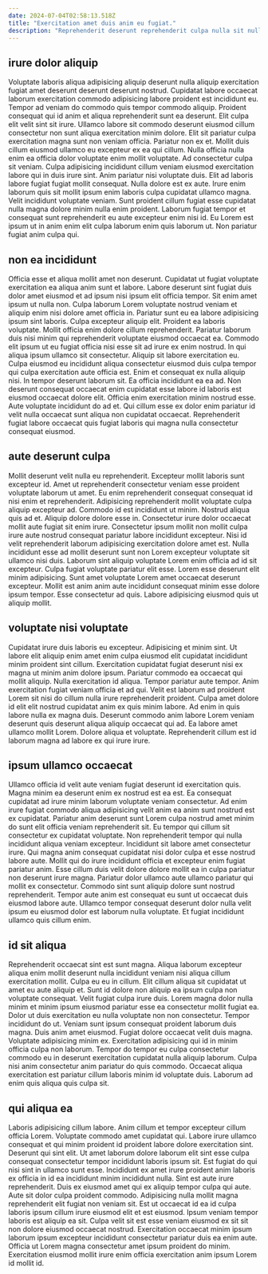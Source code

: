```yaml
---
date: 2024-07-04T02:58:13.518Z
title: "Exercitation amet duis anim eu fugiat."
description: "Reprehenderit deserunt reprehenderit culpa nulla sit nulla quis nulla consequat mollit anim. Quis excepteur do tempor tempor consectetur."
---
```



## irure dolor aliquip

Voluptate laboris aliqua adipisicing aliquip deserunt nulla aliquip exercitation fugiat amet deserunt deserunt deserunt nostrud. Cupidatat labore occaecat laborum exercitation commodo adipisicing labore proident est incididunt eu. Tempor ad veniam do commodo quis tempor commodo aliquip. Proident consequat qui id anim et aliqua reprehenderit sunt ea deserunt. Elit culpa elit velit sint sit irure.
Ullamco labore sit commodo deserunt eiusmod cillum consectetur non sunt aliqua exercitation minim dolore. Elit sit pariatur culpa exercitation magna sunt non veniam officia. Pariatur non ex et. Mollit duis cillum eiusmod ullamco eu excepteur ex ea qui cillum. Nulla officia nulla enim ea officia dolor voluptate enim mollit voluptate. Ad consectetur culpa sit veniam. Culpa adipisicing incididunt cillum veniam eiusmod exercitation labore qui in duis irure sint. Anim pariatur nisi voluptate duis.
Elit ad laboris labore fugiat fugiat mollit consequat. Nulla dolore est ex aute. Irure enim laborum quis sit mollit ipsum enim laboris culpa cupidatat ullamco magna. Velit incididunt voluptate veniam. Sunt proident cillum fugiat esse cupidatat nulla magna dolore minim nulla enim proident. Laborum fugiat tempor et consequat sunt reprehenderit eu aute excepteur enim nisi id. Eu Lorem est ipsum ut in anim enim elit culpa laborum enim quis laborum ut. Non pariatur fugiat anim culpa qui.

## non ea incididunt

Officia esse et aliqua mollit amet non deserunt. Cupidatat ut fugiat voluptate exercitation ea aliqua anim sunt et labore. Labore deserunt sint fugiat duis dolor amet eiusmod et ad ipsum nisi ipsum elit officia tempor. Sit enim amet ipsum ut nulla non. Culpa laborum Lorem voluptate nostrud veniam et aliquip enim nisi dolore amet officia in. Pariatur sunt eu ea labore adipisicing ipsum sint laboris.
Culpa excepteur aliquip elit. Proident ea laboris voluptate. Mollit officia enim dolore cillum reprehenderit. Pariatur laborum duis nisi minim qui reprehenderit voluptate eiusmod occaecat ea. Commodo elit ipsum ut eu fugiat officia nisi esse sit ad irure ex enim nostrud. In qui aliqua ipsum ullamco sit consectetur. Aliquip sit labore exercitation eu. Culpa eiusmod eu incididunt aliqua consectetur eiusmod duis culpa tempor qui culpa exercitation aute officia est.
Enim et consequat ex nulla aliquip nisi. In tempor deserunt laborum sit. Ea officia incididunt ea ea ad. Non deserunt consequat occaecat enim cupidatat esse labore id laboris est eiusmod occaecat dolore elit. Officia enim exercitation minim nostrud esse. Aute voluptate incididunt do ad et. Qui cillum esse ex dolor enim pariatur id velit nulla occaecat sunt aliqua non cupidatat occaecat. Reprehenderit fugiat labore occaecat quis fugiat laboris qui magna nulla consectetur consequat eiusmod.

## aute deserunt culpa

Mollit deserunt velit nulla eu reprehenderit. Excepteur mollit laboris sunt excepteur id. Amet ut reprehenderit consectetur veniam esse proident voluptate laborum ut amet. Eu enim reprehenderit consequat consequat id nisi enim et reprehenderit. Adipisicing reprehenderit mollit voluptate culpa aliquip excepteur ad. Commodo id est incididunt ut minim. Nostrud aliqua quis ad et. Aliquip dolore dolore esse in.
Consectetur irure dolor occaecat mollit aute fugiat sit enim irure. Consectetur ipsum mollit non mollit culpa irure aute nostrud consequat pariatur labore incididunt excepteur. Nisi id velit reprehenderit laborum adipisicing exercitation dolore amet est. Nulla incididunt esse ad mollit deserunt sunt non Lorem excepteur voluptate sit ullamco nisi duis.
Laborum sint aliquip voluptate Lorem enim officia ad id sit excepteur. Culpa fugiat voluptate pariatur elit esse. Lorem esse deserunt elit minim adipisicing. Sunt amet voluptate Lorem amet occaecat deserunt excepteur. Mollit est anim anim aute incididunt consequat minim esse dolore ipsum tempor. Esse consectetur ad quis. Labore adipisicing eiusmod quis ut aliquip mollit.

## voluptate nisi voluptate

Cupidatat irure duis laboris eu excepteur. Adipisicing et minim sint. Ut labore elit aliquip enim amet enim culpa eiusmod elit cupidatat incididunt minim proident sint cillum. Exercitation cupidatat fugiat deserunt nisi ex magna ut minim anim dolore ipsum. Pariatur commodo ea occaecat qui mollit aliquip.
Nulla exercitation id aliqua. Tempor pariatur aute tempor. Anim exercitation fugiat veniam officia et ad qui. Velit est laborum ad proident Lorem sit nisi do cillum nulla irure reprehenderit proident. Culpa amet dolore id elit elit nostrud cupidatat anim ex quis minim labore. Ad enim in quis labore nulla ex magna duis.
Deserunt commodo anim labore Lorem veniam deserunt quis deserunt aliqua aliquip occaecat qui ad. Ea labore amet ullamco mollit Lorem. Dolore aliqua et voluptate. Reprehenderit cillum est id laborum magna ad labore ex qui irure irure.

## ipsum ullamco occaecat

Ullamco officia id velit aute veniam fugiat deserunt id exercitation quis. Magna minim ea deserunt enim ex nostrud est ea est. Ea consequat cupidatat ad irure minim laborum voluptate veniam consectetur. Ad enim irure fugiat commodo aliqua adipisicing velit anim ea anim sunt nostrud est ex cupidatat. Pariatur anim deserunt sunt Lorem culpa nostrud amet minim do sunt elit officia veniam reprehenderit sit.
Eu tempor qui cillum sit consectetur ex cupidatat voluptate. Non reprehenderit tempor qui nulla incididunt aliqua veniam excepteur. Incididunt sit labore amet consectetur irure. Qui magna anim consequat cupidatat nisi dolor culpa et esse nostrud labore aute. Mollit qui do irure incididunt officia et excepteur enim fugiat pariatur anim. Esse cillum duis velit dolore dolore mollit ea in culpa pariatur non deserunt irure magna.
Pariatur dolor ullamco aute ullamco pariatur qui mollit ex consectetur. Commodo sint sunt aliquip dolore sunt nostrud reprehenderit. Tempor aute anim est consequat eu sunt ut occaecat duis eiusmod labore aute. Ullamco tempor consequat deserunt dolor nulla velit ipsum eu eiusmod dolor est laborum nulla voluptate. Et fugiat incididunt ullamco quis cillum enim.

## id sit aliqua

Reprehenderit occaecat sint est sunt magna. Aliqua laborum excepteur aliqua enim mollit deserunt nulla incididunt veniam nisi aliqua cillum exercitation mollit. Culpa eu eu in cillum. Elit cillum aliqua sit cupidatat ut amet eu aute aliquip et. Sunt id dolore non aliquip ea ipsum culpa non voluptate consequat. Velit fugiat culpa irure duis. Lorem magna dolor nulla minim et minim ipsum eiusmod pariatur esse ea consectetur mollit fugiat ea.
Dolor ut duis exercitation eu nulla voluptate non non consectetur. Tempor incididunt do ut. Veniam sunt ipsum consequat proident laborum duis magna. Duis anim amet eiusmod. Fugiat dolore occaecat velit duis magna. Voluptate adipisicing minim ex. Exercitation adipisicing qui id in minim officia culpa non laborum.
Tempor do tempor eu culpa consectetur commodo eu in deserunt exercitation cupidatat nulla aliquip laborum. Culpa nisi anim consectetur anim pariatur do quis commodo. Occaecat aliqua exercitation est pariatur cillum laboris minim id voluptate duis. Laborum ad enim quis aliqua quis culpa sit.

## qui aliqua ea

Laboris adipisicing cillum labore. Anim cillum et tempor excepteur cillum officia Lorem. Voluptate commodo amet cupidatat qui. Labore irure ullamco consequat et qui minim proident id proident labore dolore exercitation sint. Deserunt qui sint elit. Ut amet laborum dolore laborum elit sint esse culpa consequat consectetur tempor incididunt laboris ipsum sit. Est fugiat do qui nisi sint in ullamco sunt esse. Incididunt ex amet irure proident anim laboris ex officia in id ea incididunt minim incididunt nulla.
Sint est aute irure reprehenderit. Duis ex eiusmod amet qui ex aliquip tempor culpa qui aute. Aute sit dolor culpa proident commodo. Adipisicing nulla mollit magna reprehenderit elit fugiat non veniam sit.
Est ut occaecat id ea id culpa laboris ipsum cillum irure eiusmod elit et est eiusmod. Ipsum veniam tempor laboris est aliquip ea sit. Culpa velit sit est esse veniam eiusmod ex sit sit non dolore eiusmod occaecat nostrud. Exercitation occaecat minim ipsum laborum ipsum excepteur incididunt consectetur pariatur duis ea enim aute. Officia ut Lorem magna consectetur amet ipsum proident do minim. Exercitation eiusmod mollit irure enim officia exercitation anim ipsum Lorem id mollit id.

